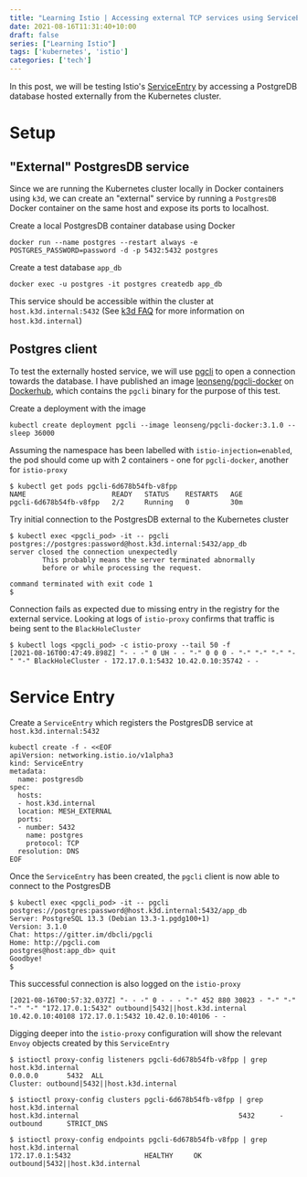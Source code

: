 ```yaml
---
title: "Learning Istio | Accessing external TCP services using ServiceEntry"
date: 2021-08-16T11:31:40+10:00
draft: false
series: ["Learning Istio"]
tags: ['kubernetes', 'istio']
categories: ['tech']
---
```


In this post, we will be testing Istio's [ServiceEntry](https://istio.io/latest/docs/reference/config/networking/service-entry/) by accessing a PostgreDB database hosted externally from the Kubernetes cluster.

# Setup

## "External" PostgresDB service

Since we are running the Kubernetes cluster locally in Docker containers using `k3d`, we can create an "external" service by running a `PostgresDB` Docker container on the same host and expose its ports to localhost.

Create a local PostgresDB container database using Docker
```
docker run --name postgres --restart always -e POSTGRES_PASSWORD=password -d -p 5432:5432 postgres
```

Create a test database `app_db`
```
docker exec -u postgres -it postgres createdb app_db
```

This service should be accessible within the cluster at `host.k3d.internal:5432` (See [k3d FAQ](https://k3d.io/faq/faq/#how-to-access-services-like-a-database-running-on-my-docker-host-machine) for more information on `host.k3d.internal`)

## Postgres client

To test the externally hosted service, we will use [pgcli](https://www.pgcli.com/) to open a connection towards the database. I have published an image [leonseng/pgcli-docker](https://hub.docker.com/r/leonseng/pgcli-docker) on [Dockerhub](https://hub.docker.com/), which contains the `pgcli` binary for the purpose of this test.

Create a deployment with the image
```
kubectl create deployment pgcli --image leonseng/pgcli-docker:3.1.0 -- sleep 36000
```

Assuming the namespace has been labelled with `istio-injection=enabled`, the pod should come up with 2 containers - one for `pgcli-docker`, another for `istio-proxy`
```
$ kubectl get pods pgcli-6d678b54fb-v8fpp
NAME                     READY   STATUS    RESTARTS   AGE
pgcli-6d678b54fb-v8fpp   2/2     Running   0          30m
```

Try initial connection to the PostgresDB external to the Kubernetes cluster
```
$ kubectl exec <pgcli_pod> -it -- pgcli postgres://postgres:password@host.k3d.internal:5432/app_db
server closed the connection unexpectedly
        This probably means the server terminated abnormally
        before or while processing the request.

command terminated with exit code 1
$
```

Connection fails as expected due to missing entry in the registry for the external service. Looking at logs of `istio-proxy` confirms that traffic is being sent to the `BlackHoleCluster`
```
$ kubectl logs <pgcli_pod> -c istio-proxy --tail 50 -f
[2021-08-16T00:47:49.898Z] "- - -" 0 UH - - "-" 0 0 0 - "-" "-" "-" "-" "-" BlackHoleCluster - 172.17.0.1:5432 10.42.0.10:35742 - -
```

# Service Entry

Create a `ServiceEntry` which registers the PostgresDB service at `host.k3d.internal:5432`

```
kubectl create -f - <<EOF
apiVersion: networking.istio.io/v1alpha3
kind: ServiceEntry
metadata:
  name: postgresdb
spec:
  hosts:
  - host.k3d.internal
  location: MESH_EXTERNAL
  ports:
  - number: 5432
    name: postgres
    protocol: TCP
  resolution: DNS
EOF

```

Once the `ServiceEntry` has been created, the `pgcli` client is now able to connect to the PostgresDB
```
$ kubectl exec <pgcli_pod> -it -- pgcli postgres://postgres:password@host.k3d.internal:5432/app_db
Server: PostgreSQL 13.3 (Debian 13.3-1.pgdg100+1)
Version: 3.1.0
Chat: https://gitter.im/dbcli/pgcli
Home: http://pgcli.com
postgres@host:app_db> quit
Goodbye!
$
```

This successful connection is also logged on the `istio-proxy`
```
[2021-08-16T00:57:32.037Z] "- - -" 0 - - - "-" 452 880 30823 - "-" "-" "-" "-" "172.17.0.1:5432" outbound|5432||host.k3d.internal 10.42.0.10:40108 172.17.0.1:5432 10.42.0.10:40106 - -
```

Digging deeper into the `istio-proxy` configuration will show the relevant `Envoy` objects created by this `ServiceEntry`

```
$ istioctl proxy-config listeners pgcli-6d678b54fb-v8fpp | grep host.k3d.internal
0.0.0.0       5432  ALL                                                                      Cluster: outbound|5432||host.k3d.internal

$ istioctl proxy-config clusters pgcli-6d678b54fb-v8fpp | grep host.k3d.internal
host.k3d.internal                                       5432      -          outbound      STRICT_DNS

$ istioctl proxy-config endpoints pgcli-6d678b54fb-v8fpp | grep host.k3d.internal
172.17.0.1:5432                  HEALTHY     OK                outbound|5432||host.k3d.internal
```
